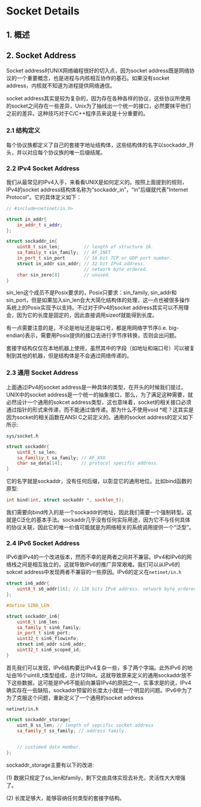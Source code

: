 # Socket Details

## 1. 概述

## 2. Socket Address

Socket address时UNIX网络编程很好的切入点，因为socket address既是网络协议的一个重要概念，也是进程与内核相互协作的基石。如果没有socket address，内核就不知道为进程提供网络通信。

socket address其实是较为复杂的，因为存在各种各样的协议，这些协议所使用的socket之间存在一些差异，Unix为了抽线出一个统一的接口，必然要抹平他们之前的差异。这种技巧对于C/C++程序员来说是十分重要的。

### 2.1 结构定义

每个协议族都定义了自己的套接字地址结构体，这些结构体的名字以sockaddr_开头，并以对应每个协议族的唯一后缀结尾。

### 2.2 IPv4 Socket Address

我们从最常见的IPv4入手，来看看UNIX是如何定义的。按照上面提到的规则，IPv4的socket address结构体名称为“sockaddr_in”，“in”后缀就代表"Internet Protocol"。它的具体定义如下：

```C++
// #include<netinet/in.h>

struct in_addr{
    in_addr_t s_addr;
};

struct sockaddr_in{
    uint8_t sin_len;         // length of structure 16.
    sa_family_t sin_family;  // AF_INET
    in_port_t sin_port       // 16 bit TCP or UDP port number.
    struct in_addr sin_addr; // 32 bit IPv4 address. 
                             // network byte ordered.
    char sin_zero[8]         // unused.
}
```

sin_len这个成员不是Posix要求的，Posix只要求：sin_family, sin_addr和sin_port，但是如果加入sin_len会大大简化结构体的处理，这一点也被很多操作系统上的Posix实现予以支持。不过对于IPv4的socket address其实可以不用理会，因为它的长度是固定的，因此直接调用sizeof就能得到长度。

有一点需要注意的是，不论是地址还是端口号，都是用网络字节序(i.e. big-endian)表示，需要用Posix提供的接口去进行字节序转换，否则会出问题。

套接字结构仅仅在本地机器上使用，虽然其中的字段（如地址和端口号）可以被复制到其他的机器，但是结构体是不会通过网络传递的。

### 2.3 通用 Socket Address

上面通过IPv4的socket address是一种具体的类型，在开头的时候我们提过，UNIX中的socket address是一个统一的抽象接口，那么，为了满足这种需要，就必然设计一个通用的sokcet address类型，这也意味着，socket的相关接口必须通过指针的形式来传递，而不能通过值传递。那为什么不使用void *呢？这其实是因为socket的相关函数在ANSI C之前定义的。通用的socket address的定义如下所示:

`sys/socket.h`

```C++
struct sockaddr{
    uint8_t sa_len;  
    sa_familiy_t sa_family; // AF_XXX
    char sa_data[14];       // protocol specific address.
}
```

它的名字就是sockaddr，没有任何后缀，以彰显它的通用地位。比如bind函数的原型:

```C++
int bind(int, struct sockaddr *, socklen_t);
```

我们需要向bind传入的是一个sockaddr的地址，因此我们需要一个强制转型。这就是C泛化的基本手法。sockaddr几乎没有任何实际用途，因为它不与任何具体的协议关联，因此它的唯一价值可能就是为网络相关的系统调用提供一个“泛型”。

### 2.4 IPv6 Socket Address

IPv6谁IPv4的一个改进版本，然而不幸的是两者之间并不兼容。IPv4和IPv6的网络栈之间是相互独立的，这就导致IPv6的推广异常艰难。我们可以从IPv6的sokcet address中发现两者不兼容的一些原因。IPv6的定义在`netinet/in.h`

```C++
struct in6_addr{
    uint8_t s6_addr[16]; // 128 bits IPv6 address. network byte ordered.
};

#define SIN6_LEN

struct sockaddr_in6{
    uint8_t in6_len;
    sa_family_t sin6_family;
    in_port_t sin6_port;
    uint32_t sin6_flowinfo;
    struct in6_addr sin6_addr;
    uint32_t sin6_scoped_id;
}
```

首先我们可以发现，IPv6结构要比IPv4复杂一些，多了两个字端。此外IPv6
的地址由16个uint8_t类型组成，总计128bit。这就导致原来定义的通用sockaddr放不下这些数据，这可能是IPv6不能前向兼容IPv4的原因之一。实事求是的说，IPv4确实存在一些缺陷，sockaddr预留的长度太小就是一个明显的问题。IPv6中为了为了克服这个问题，重新定义了一个通用的socket address

`netinet/in.h`

```C++
struct sockaddr_storage{
    uint_8 ss_len; // length of sepcific socket address
    sa_family_t ss_family; // address family.
    

    // customed data member.
};
```

sockaddr_storage主要有以下的改进:

(1) 数据只规定了ss_len和family，剩下交由具体实现去补充，灵活性大大增强了。

(2) 长度足够大，能够容纳任何类型的套接字结构。
